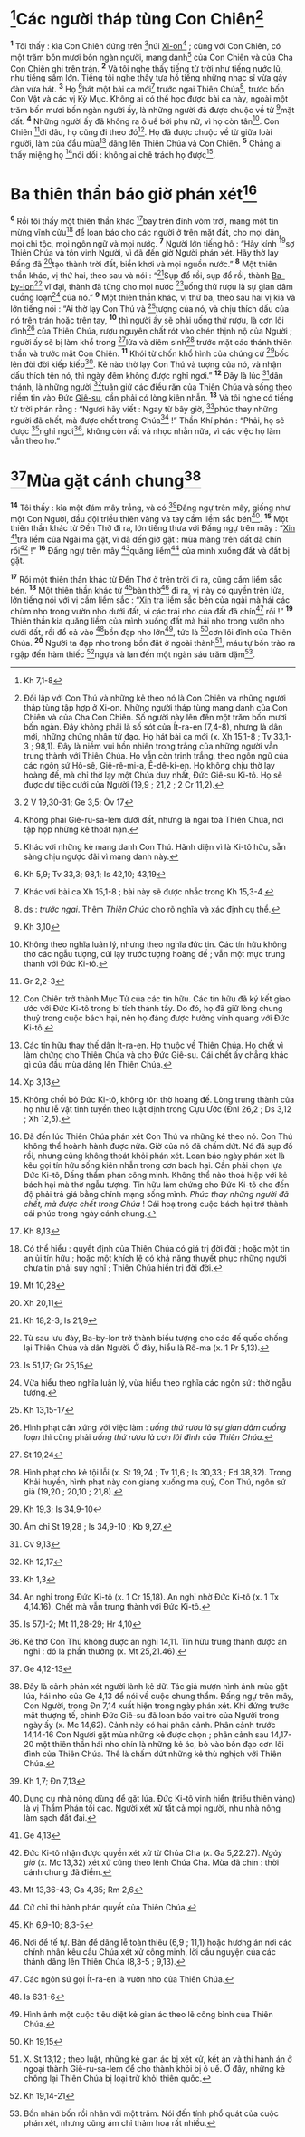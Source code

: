 # [^1@-77e59eff-8150-4ba6-9fe5-2a70a3bf001f]Các người tháp tùng Con Chiên[^1-77e59eff-8150-4ba6-9fe5-2a70a3bf001f]
<sup><b>1</b></sup> Tôi thấy : kìa Con Chiên đứng trên [^2@-77e59eff-8150-4ba6-9fe5-2a70a3bf001f]núi [Xi-on]()[^2-77e59eff-8150-4ba6-9fe5-2a70a3bf001f] ; cùng với Con Chiên, có một trăm bốn mươi bốn ngàn người, mang danh[^3-77e59eff-8150-4ba6-9fe5-2a70a3bf001f] của Con Chiên và của Cha Con Chiên ghi trên trán. <sup><b>2</b></sup> Và tôi nghe thấy tiếng từ trời như tiếng nước lũ, như tiếng sấm lớn. Tiếng tôi nghe thấy tựa hồ tiếng những nhạc sĩ vừa gảy đàn vừa hát. <sup><b>3</b></sup> Họ [^3@-77e59eff-8150-4ba6-9fe5-2a70a3bf001f]hát một bài ca mới[^4-77e59eff-8150-4ba6-9fe5-2a70a3bf001f] trước ngai Thiên Chúa[^5-77e59eff-8150-4ba6-9fe5-2a70a3bf001f], trước bốn Con Vật và các vị Kỳ Mục. Không ai có thể học được bài ca này, ngoài một trăm bốn mươi bốn ngàn người ấy, là những người đã được chuộc về từ [^4@-77e59eff-8150-4ba6-9fe5-2a70a3bf001f]mặt đất. <sup><b>4</b></sup> Những người ấy đã không ra ô uế bởi phụ nữ, vì họ còn tân[^6-77e59eff-8150-4ba6-9fe5-2a70a3bf001f]. Con Chiên [^5@-77e59eff-8150-4ba6-9fe5-2a70a3bf001f]đi đâu, họ cũng đi theo đó[^7-77e59eff-8150-4ba6-9fe5-2a70a3bf001f]. Họ đã được chuộc về từ giữa loài người, làm của đầu mùa[^8-77e59eff-8150-4ba6-9fe5-2a70a3bf001f] dâng lên Thiên Chúa và Con Chiên. <sup><b>5</b></sup> Chẳng ai thấy miệng họ [^6@-77e59eff-8150-4ba6-9fe5-2a70a3bf001f]nói dối : không ai chê trách họ được[^9-77e59eff-8150-4ba6-9fe5-2a70a3bf001f].


# Ba thiên thần báo giờ phán xét[^10-77e59eff-8150-4ba6-9fe5-2a70a3bf001f]
<sup><b>6</b></sup> Rồi tôi thấy một thiên thần khác [^7@-77e59eff-8150-4ba6-9fe5-2a70a3bf001f]bay trên đỉnh vòm trời, mang một tin mừng vĩnh cửu[^11-77e59eff-8150-4ba6-9fe5-2a70a3bf001f] để loan báo cho các người ở trên mặt đất, cho mọi dân, mọi chi tộc, mọi ngôn ngữ và mọi nước. <sup><b>7</b></sup> Người lớn tiếng hô : “Hãy kính [^8@-77e59eff-8150-4ba6-9fe5-2a70a3bf001f]sợ Thiên Chúa và tôn vinh Người, vì đã đến giờ Người phán xét. Hãy thờ lạy Đấng đã [^9@-77e59eff-8150-4ba6-9fe5-2a70a3bf001f]tạo thành trời đất, biển khơi và mọi nguồn nước.” <sup><b>8</b></sup> Một thiên thần khác, vị thứ hai, theo sau và nói : “[^10@-77e59eff-8150-4ba6-9fe5-2a70a3bf001f]Sụp đổ rồi, sụp đổ rồi, thành [Ba-by-lon]()[^12-77e59eff-8150-4ba6-9fe5-2a70a3bf001f] vĩ đại, thành đã từng cho mọi nước [^11@-77e59eff-8150-4ba6-9fe5-2a70a3bf001f]uống thứ rượu là sự gian dâm cuồng loạn[^13-77e59eff-8150-4ba6-9fe5-2a70a3bf001f] của nó.” <sup><b>9</b></sup> Một thiên thần khác, vị thứ ba, theo sau hai vị kia và lớn tiếng nói : “Ai thờ lạy Con Thú và [^12@-77e59eff-8150-4ba6-9fe5-2a70a3bf001f]tượng của nó, và chịu thích dấu của nó trên trán hoặc trên tay, <sup><b>10</b></sup> thì người ấy sẽ phải uống thứ rượu, là cơn lôi đình[^14-77e59eff-8150-4ba6-9fe5-2a70a3bf001f] của Thiên Chúa, rượu nguyên chất rót vào chén thịnh nộ của Người ; người ấy sẽ bị làm khổ trong [^13@-77e59eff-8150-4ba6-9fe5-2a70a3bf001f]lửa và diêm sinh[^15-77e59eff-8150-4ba6-9fe5-2a70a3bf001f] trước mặt các thánh thiên thần và trước mặt Con Chiên. <sup><b>11</b></sup> Khói từ chốn khổ hình của chúng cứ [^14@-77e59eff-8150-4ba6-9fe5-2a70a3bf001f]bốc lên đời đời kiếp kiếp[^16-77e59eff-8150-4ba6-9fe5-2a70a3bf001f]. Kẻ nào thờ lạy Con Thú và tượng của nó, và nhận dấu thích tên nó, thì ngày đêm không được nghỉ ngơi.” <sup><b>12</b></sup> Đây là lúc [^15@-77e59eff-8150-4ba6-9fe5-2a70a3bf001f]dân thánh, là những người [^16@-77e59eff-8150-4ba6-9fe5-2a70a3bf001f]tuân giữ các điều răn của Thiên Chúa và sống theo niềm tin vào Đức [Giê-su](), cần phải có lòng kiên nhẫn. <sup><b>13</b></sup> Và tôi nghe có tiếng từ trời phán rằng : “Ngươi hãy viết : Ngay từ bây giờ, [^17@-77e59eff-8150-4ba6-9fe5-2a70a3bf001f]phúc thay những người đã chết, mà được chết trong Chúa[^17-77e59eff-8150-4ba6-9fe5-2a70a3bf001f] !” Thần Khí phán : “Phải, họ sẽ được [^18@-77e59eff-8150-4ba6-9fe5-2a70a3bf001f]nghỉ ngơi[^18-77e59eff-8150-4ba6-9fe5-2a70a3bf001f], không còn vất vả nhọc nhằn nữa, vì các việc họ làm vẫn theo họ.”


# [^19@-77e59eff-8150-4ba6-9fe5-2a70a3bf001f]Mùa gặt cánh chung[^19-77e59eff-8150-4ba6-9fe5-2a70a3bf001f]
<sup><b>14</b></sup> Tôi thấy : kìa một đám mây trắng, và có [^20@-77e59eff-8150-4ba6-9fe5-2a70a3bf001f]Đấng ngự trên mây, giống như một Con Người, đầu đội triều thiên vàng và tay cầm liềm sắc bén[^20-77e59eff-8150-4ba6-9fe5-2a70a3bf001f]. <sup><b>15</b></sup> Một thiên thần khác từ Đền Thờ đi ra, lớn tiếng thưa với Đấng ngự trên mây : “[Xin]() [^21@-77e59eff-8150-4ba6-9fe5-2a70a3bf001f]tra liềm của Ngài mà gặt, vì đã đến giờ gặt : mùa màng trên đất đã chín rồi[^21-77e59eff-8150-4ba6-9fe5-2a70a3bf001f] !” <sup><b>16</b></sup> Đấng ngự trên mây [^22@-77e59eff-8150-4ba6-9fe5-2a70a3bf001f]quăng liềm[^22-77e59eff-8150-4ba6-9fe5-2a70a3bf001f] của mình xuống đất và đất bị gặt.

<sup><b>17</b></sup> Rồi một thiên thần khác từ Đền Thờ ở trên trời đi ra, cũng cầm liềm sắc bén. <sup><b>18</b></sup> Một thiên thần khác từ [^23@-77e59eff-8150-4ba6-9fe5-2a70a3bf001f]bàn thờ[^23-77e59eff-8150-4ba6-9fe5-2a70a3bf001f] đi ra, vị này có quyền trên lửa, lớn tiếng nói với vị cầm liềm sắc : “[Xin]() tra liềm sắc bén của ngài mà hái các chùm nho trong vườn nho dưới đất, vì các trái nho của đất đã chín[^24-77e59eff-8150-4ba6-9fe5-2a70a3bf001f] rồi !” <sup><b>19</b></sup> Thiên thần kia quăng liềm của mình xuống đất mà hái nho trong vườn nho dưới đất, rồi đổ cả vào [^24@-77e59eff-8150-4ba6-9fe5-2a70a3bf001f]bồn đạp nho lớn[^25-77e59eff-8150-4ba6-9fe5-2a70a3bf001f], tức là [^25@-77e59eff-8150-4ba6-9fe5-2a70a3bf001f]cơn lôi đình của Thiên Chúa. <sup><b>20</b></sup> Người ta đạp nho trong bồn đặt ở ngoài thành[^26-77e59eff-8150-4ba6-9fe5-2a70a3bf001f], máu tự bồn trào ra ngập đến hàm thiếc [^26@-77e59eff-8150-4ba6-9fe5-2a70a3bf001f]ngựa và lan đến một ngàn sáu trăm dặm[^27-77e59eff-8150-4ba6-9fe5-2a70a3bf001f].

[^1-77e59eff-8150-4ba6-9fe5-2a70a3bf001f]: Đối lập với Con Thú và những kẻ theo nó là Con Chiên và những người tháp tùng tập hợp ở Xi-on. Những người tháp tùng mang danh của Con Chiên và của Cha Con Chiên. Số người này lên đến một trăm bốn mươi bốn ngàn. Đây không phải là số sót của Ít-ra-en (7,4-8), nhưng là dân mới, những chứng nhân tử đạo. Họ hát bài ca mới (x. Xh 15,1-8 ; Tv 33,1-3 ; 98,1). Đây là niềm vui hồn nhiên trong trắng của những người vẫn trung thành với Thiên Chúa. Họ vẫn còn trinh trắng, theo ngôn ngữ của các ngôn sứ Hô-sê, Giê-rê-mi-a, Ê-dê-ki-en. Họ không chịu thờ lạy hoàng đế, mà chỉ thờ lạy một Chúa duy nhất, Đức Giê-su Ki-tô. Họ sẽ được dự tiệc cưới của Người (19,9 ; 21,2 ; 2 Cr 11,2).
[^2-77e59eff-8150-4ba6-9fe5-2a70a3bf001f]: Không phải Giê-ru-sa-lem dưới đất, nhưng là ngai toà Thiên Chúa, nơi tập họp những kẻ thoát nạn.
[^3-77e59eff-8150-4ba6-9fe5-2a70a3bf001f]: Khác với những kẻ mang danh Con Thú. Hãnh diện vì là Ki-tô hữu, sẵn sàng chịu ngược đãi vì mang danh này.
[^4-77e59eff-8150-4ba6-9fe5-2a70a3bf001f]: Khác với bài ca Xh 15,1-8 ; bài này sẽ được nhắc trong Kh 15,3-4.
[^5-77e59eff-8150-4ba6-9fe5-2a70a3bf001f]: ds : *trước ngai*. Thêm *Thiên Chúa* cho rõ nghĩa và xác định cụ thể.
[^6-77e59eff-8150-4ba6-9fe5-2a70a3bf001f]: Không theo nghĩa luân lý, nhưng theo nghĩa đức tin. Các tín hữu không thờ các ngẫu tượng, cúi lạy trước tượng hoàng đế ; vẫn một mực trung thành với Đức Ki-tô.
[^7-77e59eff-8150-4ba6-9fe5-2a70a3bf001f]: Con Chiên trở thành Mục Tử của các tín hữu. Các tín hữu đã ký kết giao ước với Đức Ki-tô trong bí tích thánh tẩy. Do đó, họ đã giữ lòng chung thuỷ trong cuộc bách hại, nên họ đáng được hưởng vinh quang với Đức Ki-tô.
[^8-77e59eff-8150-4ba6-9fe5-2a70a3bf001f]: Các tín hữu thay thế dân Ít-ra-en. Họ thuộc về Thiên Chúa. Họ chết vì làm chứng cho Thiên Chúa và cho Đức Giê-su. Cái chết ấy chẳng khác gì của đầu mùa dâng lên Thiên Chúa.
[^9-77e59eff-8150-4ba6-9fe5-2a70a3bf001f]: Không chối bỏ Đức Ki-tô, không tôn thờ hoàng đế. Lòng trung thành của họ như lễ vật tinh tuyền theo luật định trong Cựu Ước (Đnl 26,2 ; Ds 3,12 ; Xh 12,5).
[^10-77e59eff-8150-4ba6-9fe5-2a70a3bf001f]: Đã đến lúc Thiên Chúa phán xét Con Thú và những kẻ theo nó. Con Thú không thể hoành hành được nữa. Giờ của nó đã chấm dứt. Nó đã sụp đổ rồi, nhưng cũng không thoát khỏi phán xét. Loan báo ngày phán xét là kêu gọi tín hữu sống kiên nhẫn trong cơn bách hại. Cần phải chọn lựa Đức Ki-tô, Đấng thẩm phán công minh. Không thể nào thoả hiệp với kẻ bách hại mà thờ ngẫu tượng. Tín hữu làm chứng cho Đức Ki-tô cho đến độ phải trả giá bằng chính mạng sống mình. *Phúc thay những người đã chết, mà được chết trong Chúa* ! Cái hoạ trong cuộc bách hại trở thành cái phúc trong ngày cánh chung.
[^11-77e59eff-8150-4ba6-9fe5-2a70a3bf001f]: Có thể hiểu : quyết định của Thiên Chúa có giá trị đời đời ; hoặc một tin an ủi tín hữu ; hoặc một khích lệ có khả năng thuyết phục những người chưa tin phải suy nghĩ ; Thiên Chúa hiển trị đời đời.
[^12-77e59eff-8150-4ba6-9fe5-2a70a3bf001f]: Từ sau lưu đày, Ba-by-lon trở thành biểu tượng cho các đế quốc chống lại Thiên Chúa và dân Người. Ở đây, hiểu là Rô-ma (x. 1 Pr 5,13).
[^13-77e59eff-8150-4ba6-9fe5-2a70a3bf001f]: Vừa hiểu theo nghĩa luân lý, vừa hiểu theo nghĩa các ngôn sứ : thờ ngẫu tượng.
[^14-77e59eff-8150-4ba6-9fe5-2a70a3bf001f]: Hình phạt cân xứng với việc làm : *uống thứ rượu là sự gian dâm cuồng loạn* thì cũng phải *uống thứ rượu là cơn lôi đình của Thiên Chúa*.
[^15-77e59eff-8150-4ba6-9fe5-2a70a3bf001f]: Hình phạt cho kẻ tội lỗi (x. St 19,24 ; Tv 11,6 ; Is 30,33 ; Ed 38,32). Trong Khải huyền, hình phạt này còn giáng xuống ma quỷ, Con Thú, ngôn sứ giả (19,20 ; 20,10 ; 21,8).
[^16-77e59eff-8150-4ba6-9fe5-2a70a3bf001f]: Ám chỉ St 19,28 ; Is 34,9-10 ; Kb 9,27.
[^17-77e59eff-8150-4ba6-9fe5-2a70a3bf001f]: An nghỉ trong Đức Ki-tô (x. 1 Cr 15,18). An nghỉ nhờ Đức Ki-tô (x. 1 Tx 4,14.16). Chết mà vẫn trung thành với Đức Ki-tô.
[^18-77e59eff-8150-4ba6-9fe5-2a70a3bf001f]: Kẻ thờ Con Thú không được an nghỉ 14,11. Tín hữu trung thành được an nghỉ : đó là phần thưởng (x. Mt 25,21.46).
[^19-77e59eff-8150-4ba6-9fe5-2a70a3bf001f]: Đây là cảnh phán xét người lành kẻ dữ. Tác giả mượn hình ảnh mùa gặt lúa, hái nho của Ge 4,13 để nói về cuộc chung thẩm. Đấng ngự trên mây, Con Người, trong Đn 7,14 xuất hiện trong ngày phán xét. Khi đứng trước mặt thượng tế, chính Đức Giê-su đã loan báo vai trò của Người trong ngày ấy (x. Mc 14,62). Cảnh này có hai phân cảnh. Phân cảnh trước 14,14-16 Con Người gặt mùa những kẻ được chọn ; phân cảnh sau 14,17-20 một thiên thần hái nho chín là những kẻ ác, bỏ vào bồn đạp cơn lôi đình của Thiên Chúa. Thế là chấm dứt những kẻ thù nghịch với Thiên Chúa.
[^20-77e59eff-8150-4ba6-9fe5-2a70a3bf001f]: Dụng cụ nhà nông dùng để gặt lúa. Đức Ki-tô vinh hiển (triều thiên vàng) là vị Thẩm Phán tối cao. Người xét xử tất cả mọi người, như nhà nông làm sạch đất đai.
[^21-77e59eff-8150-4ba6-9fe5-2a70a3bf001f]: Đức Ki-tô nhận được quyền xét xử từ Chúa Cha (x. Ga 5,22.27). *Ngày giờ* (x. Mc 13,32) xét xử cũng theo lệnh Chúa Cha. Mùa đã chín : thời cánh chung đã điểm.
[^22-77e59eff-8150-4ba6-9fe5-2a70a3bf001f]: Cử chỉ thi hành phán quyết của Thiên Chúa.
[^23-77e59eff-8150-4ba6-9fe5-2a70a3bf001f]: Nơi để tế tự. Bàn để dâng lễ toàn thiêu (6,9 ; 11,1) hoặc hương án nơi các chính nhân kêu cầu Chúa xét xử công minh, lời cầu nguyện của các thánh dâng lên Thiên Chúa (8,3-5 ; 9,13).
[^24-77e59eff-8150-4ba6-9fe5-2a70a3bf001f]: Các ngôn sứ gọi Ít-ra-en là vườn nho của Thiên Chúa.
[^25-77e59eff-8150-4ba6-9fe5-2a70a3bf001f]: Hình ảnh một cuộc tiêu diệt kẻ gian ác theo lẽ công bình của Thiên Chúa.
[^26-77e59eff-8150-4ba6-9fe5-2a70a3bf001f]: X. St 13,12 ; theo luật, những kẻ gian ác bị xét xử, kết án và thi hành án ở ngoại thành Giê-ru-sa-lem để cho thành khỏi bị ô uế. Ở đây, những kẻ chống lại Thiên Chúa bị loại trừ khỏi thiên quốc.
[^27-77e59eff-8150-4ba6-9fe5-2a70a3bf001f]: Bốn nhân bốn rồi nhân với một trăm. Nói đến tính phổ quát của cuộc phán xét, nhưng cũng ám chỉ thảm hoạ rất nhiều.
[^1@-77e59eff-8150-4ba6-9fe5-2a70a3bf001f]: Kh 7,1-8
[^2@-77e59eff-8150-4ba6-9fe5-2a70a3bf001f]: 2 V 19,30-31; Ge 3,5; Ôv 17
[^3@-77e59eff-8150-4ba6-9fe5-2a70a3bf001f]: Kh 5,9; Tv 33,3; 98,1; Is 42,10; 43,19
[^4@-77e59eff-8150-4ba6-9fe5-2a70a3bf001f]: Kh 3,10
[^5@-77e59eff-8150-4ba6-9fe5-2a70a3bf001f]: Gr 2,2-3
[^6@-77e59eff-8150-4ba6-9fe5-2a70a3bf001f]: Xp 3,13
[^7@-77e59eff-8150-4ba6-9fe5-2a70a3bf001f]: Kh 8,13
[^8@-77e59eff-8150-4ba6-9fe5-2a70a3bf001f]: Mt 10,28
[^9@-77e59eff-8150-4ba6-9fe5-2a70a3bf001f]: Xh 20,11
[^10@-77e59eff-8150-4ba6-9fe5-2a70a3bf001f]: Kh 18,2-3; Is 21,9
[^11@-77e59eff-8150-4ba6-9fe5-2a70a3bf001f]: Is 51,17; Gr 25,15
[^12@-77e59eff-8150-4ba6-9fe5-2a70a3bf001f]: Kh 13,15-17
[^13@-77e59eff-8150-4ba6-9fe5-2a70a3bf001f]: St 19,24
[^14@-77e59eff-8150-4ba6-9fe5-2a70a3bf001f]: Kh 19,3; Is 34,9-10
[^15@-77e59eff-8150-4ba6-9fe5-2a70a3bf001f]: Cv 9,13
[^16@-77e59eff-8150-4ba6-9fe5-2a70a3bf001f]: Kh 12,17
[^17@-77e59eff-8150-4ba6-9fe5-2a70a3bf001f]: Kh 1,3
[^18@-77e59eff-8150-4ba6-9fe5-2a70a3bf001f]: Is 57,1-2; Mt 11,28-29; Hr 4,10
[^19@-77e59eff-8150-4ba6-9fe5-2a70a3bf001f]: Ge 4,12-13
[^20@-77e59eff-8150-4ba6-9fe5-2a70a3bf001f]: Kh 1,7; Đn 7,13
[^21@-77e59eff-8150-4ba6-9fe5-2a70a3bf001f]: Ge 4,13
[^22@-77e59eff-8150-4ba6-9fe5-2a70a3bf001f]: Mt 13,36-43; Ga 4,35; Rm 2,6
[^23@-77e59eff-8150-4ba6-9fe5-2a70a3bf001f]: Kh 6,9-10; 8,3-5
[^24@-77e59eff-8150-4ba6-9fe5-2a70a3bf001f]: Is 63,1-6
[^25@-77e59eff-8150-4ba6-9fe5-2a70a3bf001f]: Kh 19,15
[^26@-77e59eff-8150-4ba6-9fe5-2a70a3bf001f]: Kh 19,14-21
